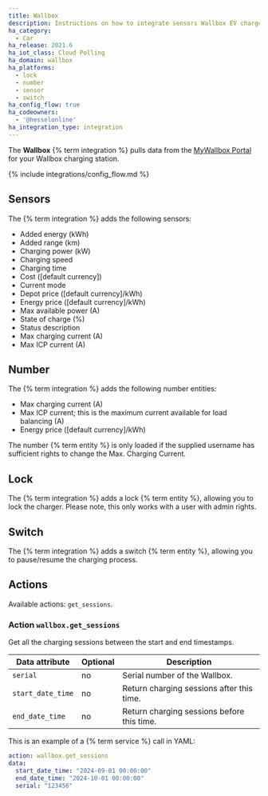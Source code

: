 ```yaml
---
title: Wallbox
description: Instructions on how to integrate sensors Wallbox EV chargers to Home Assistant
ha_category:
  - Car
ha_release: 2021.6
ha_iot_class: Cloud Polling
ha_domain: wallbox
ha_platforms:
  - lock
  - number
  - sensor
  - switch
ha_config_flow: true
ha_codeowners:
  - '@hesselonline'
ha_integration_type: integration
---
```


The **Wallbox** {% term integration %} pulls data from the [MyWallbox Portal](https://my.wallbox.com) for your Wallbox charging station.

{% include integrations/config_flow.md %}

## Sensors

The {% term integration %} adds the following sensors:

- Added energy (kWh)
- Added range (km)
- Charging power (kW)
- Charging speed
- Charging time
- Cost ([default currency])
- Current mode
- Depot price ([default currency]/kWh)
- Energy price ([default currency]/kWh)
- Max available power (A)
- State of charge (%)
- Status description
- Max charging current (A)
- Max ICP current (A)

## Number

The {% term integration %} adds the following number entities:

- Max charging current (A)
- Max ICP current; this is the maximum current available for load balancing (A)
- Energy price ([default currency]/kWh)

The number {% term entity %} is only loaded if the supplied username has sufficient rights to change the Max. Charging Current.

## Lock

The {% term integration %} adds a lock {% term entity %}, allowing you to lock the charger. Please note, this only works with a user with admin rights.

## Switch

The {% term integration %} adds a switch {% term entity %}, allowing you to pause/resume the charging process.

## Actions

Available actions: `get_sessions`.

### Action `wallbox.get_sessions`

Get all the charging sessions between the start and end timestamps.

| Data attribute | Optional | Description                                           |
| ---------------------- | -------- | ----------------------------------------------------- |
| `serial`               | no       | Serial number of the Wallbox.                         |
| `start_date_time`      | no       | Return charging sessions after this time.             |
| `end_date_time`       | no      | Return charging sessions before this time.        |

This is an example of a {% term service %} call in YAML:
```yaml
action: wallbox.get_sessions
data:
  start_date_time: "2024-09-01 00:00:00"
  end_date_time: "2024-10-01 00:00:00"
  serial: "123456"

```
